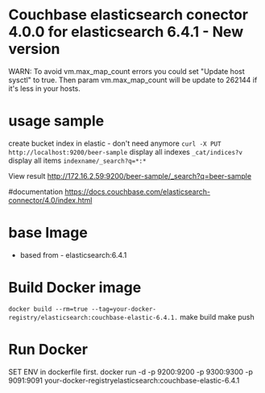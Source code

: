 # Couchbase elasticsearch conector 4.0.0 for elasticsearch 6.4.1 - New version
WARN: To avoid vm.max_map_count errors you could set "Update host sysctl" to true. Then param vm.max_map_count will be update to 262144 if it's less in your hosts.


# usage sample

create bucket index in elastic - don't need anymore
`curl -X PUT http://localhost:9200/beer-sample`
display all indexes `_cat/indices?v`
display all items `indexname/_search?q=*:*`


View result
http://172.16.2.59:9200/beer-sample/_search?q=beer-sample

#documentation
https://docs.couchbase.com/elasticsearch-connector/4.0/index.html

# base Image
- based from - elasticsearch:6.4.1


# Build Docker image
   `docker build --rm=true --tag=your-docker-registry/elasticsearch:couchbase-elastic-6.4.1.`
   make build
   make push

# Run Docker
SET ENV in dockerfile first.
docker run -d -p 9200:9200 -p 9300:9300 -p 9091:9091 your-docker-registryelasticsearch:couchbase-elastic-6.4.1
